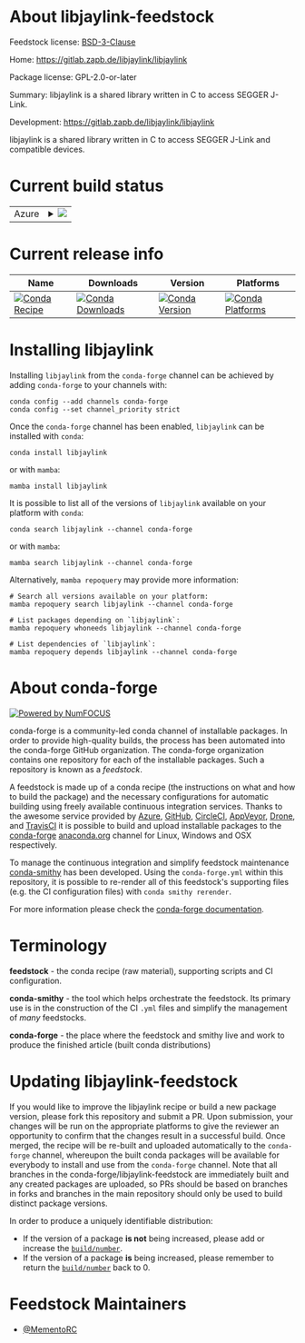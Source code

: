 About libjaylink-feedstock
==========================

Feedstock license: [BSD-3-Clause](https://github.com/conda-forge/libjaylink-feedstock/blob/main/LICENSE.txt)

Home: https://gitlab.zapb.de/libjaylink/libjaylink

Package license: GPL-2.0-or-later

Summary: libjaylink is a shared library written in C to access SEGGER J-Link.

Development: https://gitlab.zapb.de/libjaylink/libjaylink

libjaylink is a shared library written in C to access SEGGER J-Link and
compatible devices.

Current build status
====================


<table>
    
  <tr>
    <td>Azure</td>
    <td>
      <details>
        <summary>
          <a href="https://dev.azure.com/conda-forge/feedstock-builds/_build/latest?definitionId=25103&branchName=main">
            <img src="https://dev.azure.com/conda-forge/feedstock-builds/_apis/build/status/libjaylink-feedstock?branchName=main">
          </a>
        </summary>
        <table>
          <thead><tr><th>Variant</th><th>Status</th></tr></thead>
          <tbody><tr>
              <td>linux_64</td>
              <td>
                <a href="https://dev.azure.com/conda-forge/feedstock-builds/_build/latest?definitionId=25103&branchName=main">
                  <img src="https://dev.azure.com/conda-forge/feedstock-builds/_apis/build/status/libjaylink-feedstock?branchName=main&jobName=linux&configuration=linux%20linux_64_" alt="variant">
                </a>
              </td>
            </tr><tr>
              <td>linux_aarch64</td>
              <td>
                <a href="https://dev.azure.com/conda-forge/feedstock-builds/_build/latest?definitionId=25103&branchName=main">
                  <img src="https://dev.azure.com/conda-forge/feedstock-builds/_apis/build/status/libjaylink-feedstock?branchName=main&jobName=linux&configuration=linux%20linux_aarch64_" alt="variant">
                </a>
              </td>
            </tr><tr>
              <td>linux_ppc64le</td>
              <td>
                <a href="https://dev.azure.com/conda-forge/feedstock-builds/_build/latest?definitionId=25103&branchName=main">
                  <img src="https://dev.azure.com/conda-forge/feedstock-builds/_apis/build/status/libjaylink-feedstock?branchName=main&jobName=linux&configuration=linux%20linux_ppc64le_" alt="variant">
                </a>
              </td>
            </tr><tr>
              <td>osx_64</td>
              <td>
                <a href="https://dev.azure.com/conda-forge/feedstock-builds/_build/latest?definitionId=25103&branchName=main">
                  <img src="https://dev.azure.com/conda-forge/feedstock-builds/_apis/build/status/libjaylink-feedstock?branchName=main&jobName=osx&configuration=osx%20osx_64_" alt="variant">
                </a>
              </td>
            </tr><tr>
              <td>osx_arm64</td>
              <td>
                <a href="https://dev.azure.com/conda-forge/feedstock-builds/_build/latest?definitionId=25103&branchName=main">
                  <img src="https://dev.azure.com/conda-forge/feedstock-builds/_apis/build/status/libjaylink-feedstock?branchName=main&jobName=osx&configuration=osx%20osx_arm64_" alt="variant">
                </a>
              </td>
            </tr><tr>
              <td>win_64</td>
              <td>
                <a href="https://dev.azure.com/conda-forge/feedstock-builds/_build/latest?definitionId=25103&branchName=main">
                  <img src="https://dev.azure.com/conda-forge/feedstock-builds/_apis/build/status/libjaylink-feedstock?branchName=main&jobName=win&configuration=win%20win_64_" alt="variant">
                </a>
              </td>
            </tr>
          </tbody>
        </table>
      </details>
    </td>
  </tr>
</table>

Current release info
====================

| Name | Downloads | Version | Platforms |
| --- | --- | --- | --- |
| [![Conda Recipe](https://img.shields.io/badge/recipe-libjaylink-green.svg)](https://anaconda.org/conda-forge/libjaylink) | [![Conda Downloads](https://img.shields.io/conda/dn/conda-forge/libjaylink.svg)](https://anaconda.org/conda-forge/libjaylink) | [![Conda Version](https://img.shields.io/conda/vn/conda-forge/libjaylink.svg)](https://anaconda.org/conda-forge/libjaylink) | [![Conda Platforms](https://img.shields.io/conda/pn/conda-forge/libjaylink.svg)](https://anaconda.org/conda-forge/libjaylink) |

Installing libjaylink
=====================

Installing `libjaylink` from the `conda-forge` channel can be achieved by adding `conda-forge` to your channels with:

```
conda config --add channels conda-forge
conda config --set channel_priority strict
```

Once the `conda-forge` channel has been enabled, `libjaylink` can be installed with `conda`:

```
conda install libjaylink
```

or with `mamba`:

```
mamba install libjaylink
```

It is possible to list all of the versions of `libjaylink` available on your platform with `conda`:

```
conda search libjaylink --channel conda-forge
```

or with `mamba`:

```
mamba search libjaylink --channel conda-forge
```

Alternatively, `mamba repoquery` may provide more information:

```
# Search all versions available on your platform:
mamba repoquery search libjaylink --channel conda-forge

# List packages depending on `libjaylink`:
mamba repoquery whoneeds libjaylink --channel conda-forge

# List dependencies of `libjaylink`:
mamba repoquery depends libjaylink --channel conda-forge
```


About conda-forge
=================

[![Powered by
NumFOCUS](https://img.shields.io/badge/powered%20by-NumFOCUS-orange.svg?style=flat&colorA=E1523D&colorB=007D8A)](https://numfocus.org)

conda-forge is a community-led conda channel of installable packages.
In order to provide high-quality builds, the process has been automated into the
conda-forge GitHub organization. The conda-forge organization contains one repository
for each of the installable packages. Such a repository is known as a *feedstock*.

A feedstock is made up of a conda recipe (the instructions on what and how to build
the package) and the necessary configurations for automatic building using freely
available continuous integration services. Thanks to the awesome service provided by
[Azure](https://azure.microsoft.com/en-us/services/devops/), [GitHub](https://github.com/),
[CircleCI](https://circleci.com/), [AppVeyor](https://www.appveyor.com/),
[Drone](https://cloud.drone.io/welcome), and [TravisCI](https://travis-ci.com/)
it is possible to build and upload installable packages to the
[conda-forge](https://anaconda.org/conda-forge) [anaconda.org](https://anaconda.org/)
channel for Linux, Windows and OSX respectively.

To manage the continuous integration and simplify feedstock maintenance
[conda-smithy](https://github.com/conda-forge/conda-smithy) has been developed.
Using the ``conda-forge.yml`` within this repository, it is possible to re-render all of
this feedstock's supporting files (e.g. the CI configuration files) with ``conda smithy rerender``.

For more information please check the [conda-forge documentation](https://conda-forge.org/docs/).

Terminology
===========

**feedstock** - the conda recipe (raw material), supporting scripts and CI configuration.

**conda-smithy** - the tool which helps orchestrate the feedstock.
                   Its primary use is in the construction of the CI ``.yml`` files
                   and simplify the management of *many* feedstocks.

**conda-forge** - the place where the feedstock and smithy live and work to
                  produce the finished article (built conda distributions)


Updating libjaylink-feedstock
=============================

If you would like to improve the libjaylink recipe or build a new
package version, please fork this repository and submit a PR. Upon submission,
your changes will be run on the appropriate platforms to give the reviewer an
opportunity to confirm that the changes result in a successful build. Once
merged, the recipe will be re-built and uploaded automatically to the
`conda-forge` channel, whereupon the built conda packages will be available for
everybody to install and use from the `conda-forge` channel.
Note that all branches in the conda-forge/libjaylink-feedstock are
immediately built and any created packages are uploaded, so PRs should be based
on branches in forks and branches in the main repository should only be used to
build distinct package versions.

In order to produce a uniquely identifiable distribution:
 * If the version of a package **is not** being increased, please add or increase
   the [``build/number``](https://docs.conda.io/projects/conda-build/en/latest/resources/define-metadata.html#build-number-and-string).
 * If the version of a package **is** being increased, please remember to return
   the [``build/number``](https://docs.conda.io/projects/conda-build/en/latest/resources/define-metadata.html#build-number-and-string)
   back to 0.

Feedstock Maintainers
=====================

* [@MementoRC](https://github.com/MementoRC/)

